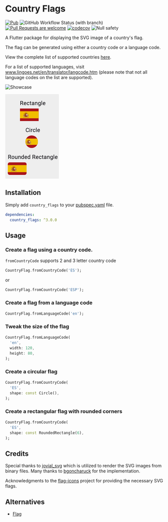 # Country Flags

[![Pub](https://img.shields.io/pub/v/country_flags.svg)](https://pub.dev/packages/country_flags)
![GitHub Workflow Status (with branch)](https://img.shields.io/github/actions/workflow/status/arturograu/country_flags/main.yaml?branch=main)
[![Pull Requests are welcome](https://img.shields.io/badge/license-MIT-blue)](https://github.com/arturograu/country_flags/blob/master/LICENSE)
[![codecov](https://codecov.io/gh/arturograu/country_flags/branch/main/graph/badge.svg?token=NVFK3CAP1S)](https://codecov.io/gh/arturograu/country_flags)
![Null safety](https://img.shields.io/badge/null%20safety-true-brightgreen)

A Flutter package for displaying the SVG image of a country's flag.

The flag can be generated using either a country code or a language code.

View the complete list of supported countries [here](https://www.iban.com/country-codes).

For a list of supported languages, visit www.lingoes.net/en/translator/langcode.htm (please note that not all language codes on the list are supported).

![Showcase](https://i.imgur.com/quh79th.gif)

![country_flag_shapes]

## Installation

Simply add `country_flags` to your [pubspec.yaml](https://flutter.io/using-packages/) file.

```yml
dependencies:
  country_flags: ^3.0.0
```

## Usage

### Create a flag using a country code.
`fromCountryCode` supports 2 and 3 letter country code
```dart
CountryFlag.fromCountryCode('ES');
```
or
```dart
CountryFlag.fromCountryCode('ESP');
```

### Create a flag from a language code

```dart
CountryFlag.fromLanguageCode('en');
```

### Tweak the size of the flag

```dart
CountryFlag.fromLanguageCode(
  'en',
  width: 120,
  height: 80,
);
```

### Create a circular flag

```dart
CountryFlag.fromCountryCode(
  'ES',
  shape: const Circle(),
);
```

### Create a rectangular flag with rounded corners

```dart
CountryFlag.fromCountryCode(
  'ES',
  shape: const RoundedRectangle(6),
);
```

## Credits

Special thanks to [jovial_svg](https://github.com/zathras/jovial_svg) which is utilized to render the SVG images from binary files.
Many thanks to [bgoncharuck](https://github.com/bgoncharuck) for the implementation.

Acknowledgments to the [flag-icons](https://github.com/lipis/flag-icons) project for providing the necessary SVG flags.

## Alternatives

- [Flag](https://github.com/LunaGao/flag_flutter)

[country_flag_shapes]: country_flag_shapes.png
